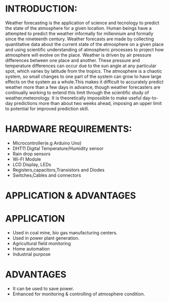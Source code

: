 # INTRODUCTION:
Weather forecasting is the application of science and tecnology to predict the state of the atmosphere for a given location. Human beings have a attempted to predict the weather informally for millennium and formally since the nineteenth century. Weather forecasts are made by collecting quantitative data about the current state of the atmosphere on a given place and using scientific understanding of atmospheric processes to project how atmosphere will evolve on the place.
Weather is driven by air pressure differences between one place and another. These pressure and temperature differences can occur due to the sun angle at any particular spot, which varies by latitude from the tropics. The atmosphere is a chaotic system, so small changes to one part of the system can grow to have large effects on the system as a whole.This makes it difficult to accurately predict weather more than a few days in advance, though weather forecasters are continually working to extend this limit through the scientific study of weather,meteorology. It is theoretically impossible to make useful day-to-day predictions more than about two weeks ahead, imposing an upper limit to potential for improved prediction skill.
# HARDWARE REQUIREMENTS:
* Microcontroller(e.g Arduino Uno)
* DHT11 Digital Temperature/Humidity sensor 
* Rain drop sensors
* Wi-FI Module 
* LCD Display, LEDs
* Registers,capacitors,Transistors and Diodes
* Switches,Cables and connectors
# APPLICATION & ADVANTAGES
# APPLICATION 
* Used in coal mine, bio gas manufacturing centers.
* Used in power plant generation.
* Agricultural field monitoring 
* Home automation
* Industrial purpose
# ADVANTAGES
* It can be used to save power.
* Enhanced for monitoring & controlling of atmosphere condition.
